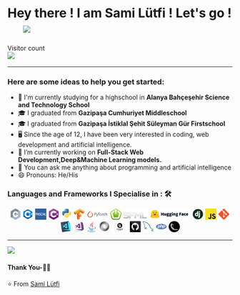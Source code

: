 # Hey there ! I am Sami Lütfi ! Let's go ! &emsp;  <img src="https://github.com/TheDudeThatCode/TheDudeThatCode/blob/master/Assets/Hi.gif" width="40px">

<p> 
  Visitor count <br>
  <img src="https://profile-counter.glitch.me/system-linux/count.svg"/>
</p>

<hr>

### Here are some ideas to help you get started:
- 🔬 I'm currently studying for a highschool in <strong>Alanya Bahçeşehir Science and Technology School</strong>
- 🎓 I graduated from <strong>Gazipaşa Cumhuriyet Middleschool</strong>
- 🎓 I graduated from <strong>Gazipaşa İstiklal Şehit Süleyman Gür Firstschool</strong>
- 🖥️ Since the age of 12, I have been very interested in coding, web development and artificial intelligence.
- 🔭 I’m currently working on <strong>Full-Stack Web Development,Deep&Machine Learning models.</strong>
- 💬 You can ask me anything about programming and artificial intelligence
- 😄 Pronouns: He/His

### Languages and Frameworks I Specialise in : 🛠
<p align="center">
  <code><img title="C" height="25" src="c.png"></code>
  <code><img title="C++" height="25" src="cpp.png"></code>
  <code><img title="Pascal" height="25" src="pascal.jpeg"></code>
  <code><img title="C#" height="25" src="cSharp.png"></code>
  <code><img title="Python" height="25" src="python-original.png"></code>
  <code><img title="Tensorflow" height="25" src="tf.png"></code>
  <code><img title="Pytorch" height="25" src="pytorch_logo.png"></code>
  <code><img title="SFML-C++" height="25" src="sfml-logo-big.png"></code>
  <code><img title="Huggingface" height="25" src="huggingface.png"></code>
  <code><img title="Django" height="25" src="django.png"></code>
  <code><img title="Javascript" height="25" src="javascript.png"></code>
  <code><img title="Git" height="25" src="git-original.png"></code>
  <code><img title="Visual Studio Code" height="25" src="vscode.png"></code>
  <code><img title="Microsoft Visual Studio" height="25" src="visualstudio.png"></code>
  <code><img title="Java" height="25" src="java-original.png"></code>
  <code><img title="JSON" height="25" src="json.png"></code>
  <code><img title="Unreal Engine" height="25" src="unreallogo.png"></code>
  <code><img title="GitHub" height="25" src="github.png"></code>
  <code><img title="MySQL" height="25" src="mysql.png"></code>
  <code><img title="PHP" height="25" src="php.png"></code>
  <code><img title="Flask" height="25" src="flask.png"></code>
</p>
<hr>

<img src="https://github-readme-stats.vercel.app/api?username=system-linux&show_icons=true&title_color=03fc90&icon_color=03fc90&text_color=03fc90&bg_color=002b19">

#### Thank You-🙏🏼

⭐️ From [Sami Lütfi](https://github.com/system-linux)
